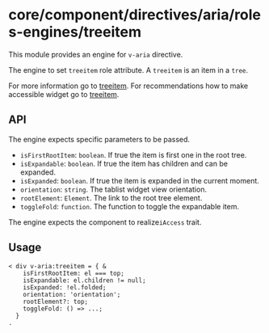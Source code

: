 # core/component/directives/aria/roles-engines/treeitem

This module provides an engine for `v-aria` directive.

The engine to set `treeitem` role attribute.
A `treeitem` is an item in a `tree`.

For more information go to [treeitem](`https://developer.mozilla.org/en-US/docs/Web/Accessibility/ARIA/Roles/treeitem_role`).
For recommendations how to make accessible widget go to [treeitem](`https://www.w3.org/WAI/ARIA/apg/patterns/treeview/`).

## API

The engine expects specific parameters to be passed.
- `isFirstRootItem`: `boolean`.
If true the item is first one in the root tree.
- `isExpandable`: `boolean`.
If true the item has children and can be expanded.
- `isExpanded`: `boolean`.
If true the item is expanded in the current moment.
- `orientation`: `string`.
The tablist widget view orientation.
- `rootElement`: `Element`.
The link to the root tree element.
- `toggleFold`: `function`.
The function to toggle the expandable item.

The engine expects the component to realize`iAccess` trait.

## Usage

```
< div v-aria:treeitem = { &
    isFirstRootItem: el === top;
    isExpandable: el.children != null;
    isExpanded: !el.folded;
    orientation: 'orientation';
    rootElement?: top;
    toggleFold: () => ...;
  }
.
```
